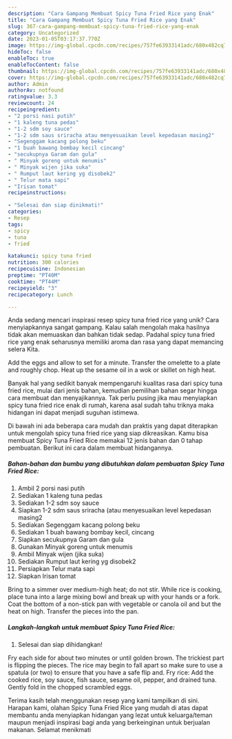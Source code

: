 ```yaml
---
description: "Cara Gampang Membuat Spicy Tuna Fried Rice yang Enak"
title: "Cara Gampang Membuat Spicy Tuna Fried Rice yang Enak"
slug: 367-cara-gampang-membuat-spicy-tuna-fried-rice-yang-enak
category: Uncategorized
date: 2023-01-05T03:17:37.770Z
image: https://img-global.cpcdn.com/recipes/757fe63933141adc/680x482cq70/spicy-tuna-fried-rice-foto-resep-utama.jpg
hideToc: false
enableToc: true
enableTocContent: false
thumbnail: https://img-global.cpcdn.com/recipes/757fe63933141adc/680x482cq70/spicy-tuna-fried-rice-foto-resep-utama.jpg
cover: https://img-global.cpcdn.com/recipes/757fe63933141adc/680x482cq70/spicy-tuna-fried-rice-foto-resep-utama.jpg
author: Admin
authorAv: notfound
ratingvalue: 3.3
reviewcount: 24
recipeingredient:
- "2 porsi nasi putih"
- "1 kaleng tuna pedas"
- "1-2 sdm soy sauce"
- "1-2 sdm saus sriracha atau menyesuaikan level kepedasan masing2"
- "Segenggam kacang polong beku"
- "1 buah bawang bombay kecil cincang"
- "secukupnya Garam dan gula"
- " Minyak goreng untuk menumis"
- " Minyak wijen jika suka"
- " Rumput laut kering yg disobek2"
- " Telur mata sapi"
- "Irisan tomat"
recipeinstructions:

- "Selesai dan siap dinikmati!"
categories:
- Resep
tags:
- spicy
- tuna
- fried

katakunci: spicy tuna fried 
nutrition: 300 calories
recipecuisine: Indonesian
preptime: "PT40M"
cooktime: "PT44M"
recipeyield: "3"
recipecategory: Lunch

---
```





Anda sedang mencari inspirasi resep spicy tuna fried rice yang unik? Cara menyiapkannya sangat gampang. Kalau salah mengolah maka hasilnya tidak akan memuaskan dan bahkan tidak sedap. Padahal spicy tuna fried rice yang enak seharusnya memiliki aroma dan rasa yang dapat memancing selera Kita.





Add the eggs and allow to set for a minute. Transfer the omelette to a plate and roughly chop. Heat up the sesame oil in a wok or skillet on high heat.

Banyak hal yang sedikit banyak mempengaruhi kualitas rasa dari spicy tuna fried rice, mulai dari jenis bahan, kemudian pemilihan bahan segar hingga cara membuat dan menyajikannya. Tak perlu pusing jika mau menyiapkan spicy tuna fried rice enak di rumah, karena asal sudah tahu triknya maka hidangan ini dapat menjadi suguhan istimewa.






Di bawah ini ada beberapa cara mudah dan praktis yang dapat diterapkan untuk mengolah spicy tuna fried rice yang siap dikreasikan. Kamu bisa membuat Spicy Tuna Fried Rice memakai 12 jenis bahan dan 0 tahap pembuatan. Berikut ini cara dalam membuat hidangannya.

<!--inarticleads1-->

##### Bahan-bahan dan bumbu yang dibutuhkan dalam pembuatan Spicy Tuna Fried Rice:

1. Ambil 2 porsi nasi putih
1. Sediakan 1 kaleng tuna pedas
1. Sediakan 1-2 sdm soy sauce
1. Siapkan 1-2 sdm saus sriracha (atau menyesuaikan level kepedasan masing2
1. Sediakan Segenggam kacang polong beku
1. Sediakan 1 buah bawang bombay kecil, cincang
1. Siapkan secukupnya Garam dan gula
1. Gunakan  Minyak goreng untuk menumis
1. Ambil  Minyak wijen (jika suka)
1. Sediakan  Rumput laut kering yg disobek2
1. Persiapkan  Telur mata sapi
1. Siapkan Irisan tomat


Bring to a simmer over medium-high heat; do not stir. While rice is cooking, place tuna into a large mixing bowl and break up with your hands or a fork. Coat the bottom of a non-stick pan with vegetable or canola oil and but the heat on high. Transfer the pieces into the pan. 

<!--inarticleads2-->

##### Langkah-langkah untuk membuat Spicy Tuna Fried Rice:


1. Selesai dan siap dihidangkan!

Fry each side for about two minutes or until golden brown. The trickiest part is flipping the pieces. The rice may begin to fall apart so make sure to use a spatula (or two) to ensure that you have a safe flip and. Fry rice: Add the cooked rice, soy sauce, fish sauce, sesame oil, pepper, and drained tuna. Gently fold in the chopped scrambled eggs. 

Terima kasih telah menggunakan resep yang kami tampilkan di sini. Harapan kami, olahan Spicy Tuna Fried Rice yang mudah di atas dapat membantu anda menyiapkan hidangan yang lezat untuk keluarga/teman maupun menjadi inspirasi bagi anda yang berkeinginan untuk berjualan makanan. Selamat menikmati
